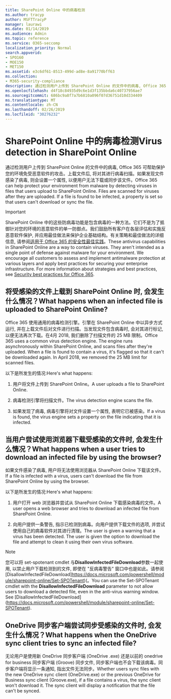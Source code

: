 ```yaml
---
title: SharePoint Online 中的病毒检测
ms.author: tracyp
author: MSFTTracyP
manager: laurawi
ms.date: 01/14/2019
ms.audience: Admin
ms.topic: reference
ms.service: O365-seccomp
localization_priority: Normal
search.appverid:
- SPO160
- MOE150
- MET150
ms.assetid: e3c6df61-8513-499d-ad8e-8a91770bff63
ms.collection:
- M365-security-compliance
description: 通过检测用户上传到 SharePoint Online 的文件中的病毒, Office 365 可帮助保护您的环境免受恶意软件的攻击。上载文件后, 将对其进行病毒扫描。如果发现文件感染了病毒, 则会设置一个属性, 以便用户无法下载或同步该文件。
ms.openlocfilehash: d4f18c84935d9c6e1d3f135bbda6c40737956ae7
ms.sourcegitcommit: 686bc9a8f7a7b6810a096f07d36751d10d334409
ms.translationtype: MT
ms.contentlocale: zh-CN
ms.lasthandoff: 02/26/2019
ms.locfileid: "30276232"
---
```

# <a name="virus-detection-in-sharepoint-online"></a><span data-ttu-id="eb0f5-105">SharePoint Online 中的病毒检测</span><span class="sxs-lookup"><span data-stu-id="eb0f5-105">Virus detection in SharePoint Online</span></span>

<span data-ttu-id="eb0f5-p102">通过检测用户上传到 SharePoint Online 的文件中的病毒, Office 365 可帮助保护您的环境免受恶意软件的攻击。上载文件后, 将对其进行病毒扫描。如果发现文件感染了病毒, 则会设置一个属性, 以便用户无法下载或同步该文件。</span><span class="sxs-lookup"><span data-stu-id="eb0f5-p102">Office 365 can help protect your environment from malware by detecting viruses in files that users upload to SharePoint Online. Files are scanned for viruses after they are uploaded. If a file is found to be infected, a property is set so that users can't download or sync the file.</span></span>
  
> [!IMPORTANT]
> <span data-ttu-id="eb0f5-p103">SharePoint Online 中的这些防病毒功能是包含病毒的一种方法。它们不是为了抵御针对您的环境的恶意软件的单一防御点。我们鼓励所有客户在各层评估和实施反恶意软件保护, 并应用最佳做法来保护企业基础结构。有关策略和最佳做法的详细信息, 请参阅[适用于 Office 365 的安全性最佳实践](security-best-practices.md)。</span><span class="sxs-lookup"><span data-stu-id="eb0f5-p103">These antivirus capabilities in SharePoint Online are a way to contain viruses. They aren't intended as a single point of defense against malware for your environment. We encourage all customers to assess and implement antimalware protection at various layers and apply best practices for securing your enterprise infrastructure. For more information about strategies and best practices, see [Security best practices for Office 365](security-best-practices.md).</span></span> 
  
## <a name="what-happens-when-an-infected-file-is-uploaded-to-sharepoint-online"></a><span data-ttu-id="eb0f5-113">将受感染的文件上载到 SharePoint Online 时, 会发生什么情况？</span><span class="sxs-lookup"><span data-stu-id="eb0f5-113">What happens when an infected file is uploaded to SharePoint Online?</span></span>

<span data-ttu-id="eb0f5-p104">Office 365 使用通用的病毒检测引擎。引擎在 SharePoint Online 中以异步方式运行, 并在上载文件后对文件进行扫描。当发现文件包含病毒时, 会对其进行标记, 以便无法再次下载。在4月 2018, 我们删除了扫描文件的 25 MB 限制。</span><span class="sxs-lookup"><span data-stu-id="eb0f5-p104">Office 365 uses a common virus detection engine. The engine runs asynchronously within SharePoint Online, and scans files after they're uploaded. When a file is found to contain a virus, it's flagged so that it can't be downloaded again. In April 2018, we removed the 25 MB limit for scanned files.</span></span>
  
<span data-ttu-id="eb0f5-118">以下是所发生的情况:</span><span class="sxs-lookup"><span data-stu-id="eb0f5-118">Here's what happens:</span></span>
  
1. <span data-ttu-id="eb0f5-119">用户将文件上传到 SharePoint Online。</span><span class="sxs-lookup"><span data-stu-id="eb0f5-119">A user uploads a file to SharePoint Online.</span></span>
    
2. <span data-ttu-id="eb0f5-120">病毒检测引擎将扫描文件。</span><span class="sxs-lookup"><span data-stu-id="eb0f5-120">The virus detection engine scans the file.</span></span>
    
3. <span data-ttu-id="eb0f5-121">如果发现了病毒, 病毒引擎将对文件设置一个属性, 表明它已被感染。</span><span class="sxs-lookup"><span data-stu-id="eb0f5-121">If a virus is found, the virus engine sets a property on the file indicating that it is infected.</span></span>
    
## <a name="what-happens-when-a-user-tries-to-download-an-infected-file-by-using-the-browser"></a><span data-ttu-id="eb0f5-122">当用户尝试使用浏览器下载受感染的文件时, 会发生什么情况？</span><span class="sxs-lookup"><span data-stu-id="eb0f5-122">What happens when a user tries to download an infected file by using the browser?</span></span>

<span data-ttu-id="eb0f5-123">如果文件感染了病毒, 用户将无法使用浏览器从 SharePoint Online 下载该文件。</span><span class="sxs-lookup"><span data-stu-id="eb0f5-123">If a file is infected with a virus, users can't download the file from SharePoint Online by using the browser.</span></span>
  
<span data-ttu-id="eb0f5-124">以下是所发生的情况:</span><span class="sxs-lookup"><span data-stu-id="eb0f5-124">Here's what happens:</span></span>
  
1. <span data-ttu-id="eb0f5-125">用户打开 web 浏览器并尝试从 SharePoint Online 下载感染病毒的文件。</span><span class="sxs-lookup"><span data-stu-id="eb0f5-125">A user opens a web browser and tries to download an infected file from SharePoint Online.</span></span>
    
2. <span data-ttu-id="eb0f5-p105">向用户提供一条警告, 指示已检测到病毒。向用户提供下载文件的选项, 并尝试使用自己的病毒软件对其进行清理。</span><span class="sxs-lookup"><span data-stu-id="eb0f5-p105">The user is given a warning that a virus has been detected. The user is given the option to download the file and attempt to clean it using their own virus software.</span></span>

> [!NOTE]
> <span data-ttu-id="eb0f5-p106">您可以将 set-spotenant cmdlet 与**DisallowInfectedFileDownload**参数一起使用, 以禁止用户下载检测到的文件, 即使在 "反病毒警告" 窗口中也是如此。请参阅 [DisallowInfectedFileDownload]https://docs.microsoft.com/powershell/module/sharepoint-online/Set-SPOTenant)(。</span><span class="sxs-lookup"><span data-stu-id="eb0f5-p106">You can use the Set-SPOTenant cmdlet with the **DisallowInfectedFileDownload** parameter to not allow users to download a detected file, even in the anti-virus warning window. See [DisallowInfectedFileDownload] (https://docs.microsoft.com/powershell/module/sharepoint-online/Set-SPOTenant).</span></span>
    
## <a name="what-happens-when-the-onedrive-sync-client-tries-to-sync-an-infected-file"></a><span data-ttu-id="eb0f5-130">OneDrive 同步客户端尝试同步受感染的文件时, 会发生什么情况？</span><span class="sxs-lookup"><span data-stu-id="eb0f5-130">What happens when the OneDrive sync client tries to sync an infected file?</span></span>

<span data-ttu-id="eb0f5-p107">无论用户是使用新 OneDrive 同步客户端 (OneDrive .exe) 还是以前的 onedrive for business 同步客户端 (Groove) 同步文件, 同步客户端也不会下载该病毒。同步客户端将显示一条通知, 指出文件无法同步。</span><span class="sxs-lookup"><span data-stu-id="eb0f5-p107">Whether users sync files with the new OneDrive sync client (OneDrive.exe) or the previous OneDrive for Business sync client (Groove.exe), if a file contains a virus, the sync client won't download it. The sync client will display a notification that the file can't be synced.</span></span>
  

